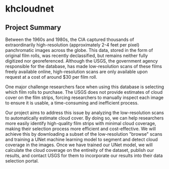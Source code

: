 # khcloudnet
 
## Project Summary

Between the 1960s and 1980s, the CIA captured thousands of extraordinarily high-resolution (approximately 2-4 feet per pixel) panchromatic images across the globe. This data, stored in the form of original film rolls, was recently declassified, but remains neither fully digitized nor georeferenced. Although the USGS, the government agency responsible for the database, has made low-resolution scans of these films freely available online, high-resolution scans are only available upon request at a cost of around $30 per film roll.

One major challenge researchers face when using this database is selecting which film rolls to purchase. The USGS does not provide estimates of cloud cover on the film strips, forcing researchers to manually inspect each image to ensure it is usable, a time-consuming and inefficient process.

Our project aims to address this issue by analyzing the low-resolution scans to automatically estimate cloud cover. By doing so, we can help researchers more easily identify high-quality film strips with minimal cloud coverage, making their selection process more efficient and cost-effective. We will achieve this by downloading a subset of the low-resolution "browse" scans and training a UNet machine learning model to segment and detect cloud coverage in the images. Once we have trained our UNet model, we will calculate the cloud coverage on the entireity of the dataset, publish our results, and contact USGS for them to incorporate our results into their data selection portal. 